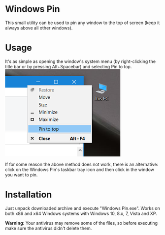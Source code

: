 # Windows Pin
This small utility can be used to pin any window to the top of screen (keep it always above all other windows).


# Usage
It's as simple as opening the window's system menu (by right-clicking the title bar or by pressing Alt+Spacebar) and selecting Pin to top.
![Photo](https://github.com/barty32/windows-pin/blob/master/pics/system_menu.png)

If for some reason the above method does not work, there is an alternative: click on the Windows Pin's taskbar tray icon and then click in the window you want to pin.

# Installation
Just unpack downloaded archive and execute "Windows Pin.exe". Works on both x86 and x64 Windows systems with Windows 10, 8.x, 7, Vista and XP.

**Warning:** Your antivirus may remove some of the files, so before executing make sure the antivirus didn't delete them.
